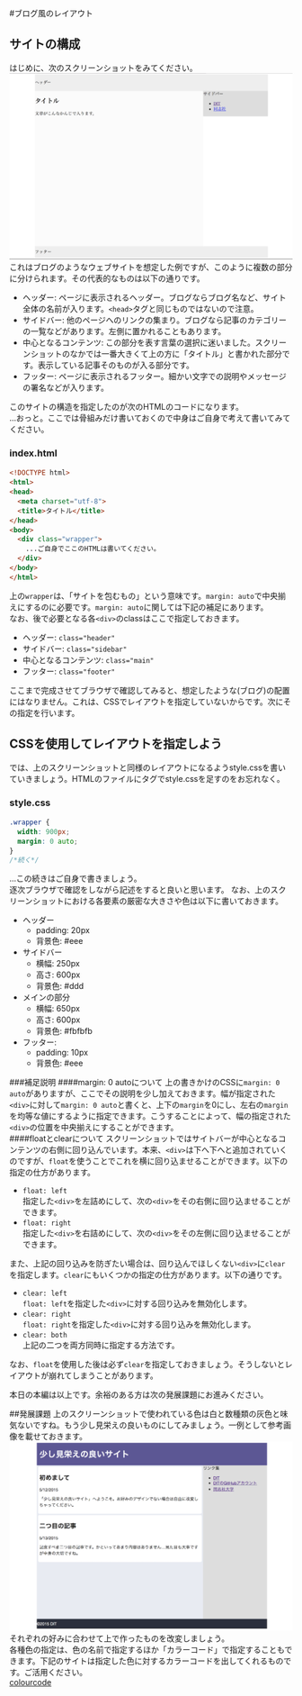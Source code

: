 #ブログ風のレイアウト
## サイトの構成
はじめに、次のスクリーンショットをみてください。
![image](./images/basic_bloglike_layout/1.png)
これはブログのようなウェブサイトを想定した例ですが、このように複数の部分に分けられます。その代表的なものは以下の通りです。

* ヘッダー: ページに表示されるヘッダー。ブログならブログ名など、サイト全体の名前が入ります。`<head>`タグと同じものではないので注意。
* サイドバー: 他のページへのリンクの集まり。ブログなら記事のカテゴリーの一覧などがあります。左側に置かれることもあります。
* 中心となるコンテンツ: この部分を表す言葉の選択に迷いました。スクリーンショットのなかでは一番大きくて上の方に「タイトル」と書かれた部分です。表示している記事そのものが入る部分です。
* フッター: ページに表示されるフッター。細かい文字での説明やメッセージの署名などが入ります。


このサイトの構造を指定したのが次のHTMLのコードになります。  
...おっと。ここでは骨組みだけ書いておくので中身はご自身で考えて書いてみてください。

### index.html
```html
<!DOCTYPE html>
<html>
<head>
  <meta charset="utf-8">
  <title>タイトル</title>
</head>
<body>
  <div class="wrapper">
    ...ご自身でここのHTMLは書いてください。
  </div>
</body>
</html>

```
上の`wrapper`は、「サイトを包むもの」という意味です。`margin: auto`で中央揃えにするのに必要です。`margin: auto`に関しては下記の補足にあります。  
なお、後で必要となる各`<div>`のclassはここで指定しておきます。 

* ヘッダー: `class="header"`  
* サイドバー: `class="sidebar"`  
* 中心となるコンテンツ: `class="main"`  
* フッター: `class="footer"`  


ここまで完成させてブラウザで確認してみると、想定したような(ブログ)の配置にはなりません。これは、CSSでレイアウトを指定していないからです。次にその指定を行います。


## CSSを使用してレイアウトを指定しよう
では、上のスクリーンショットと同様のレイアウトになるようstyle.cssを書いていきましょう。HTMLのファイルに<link>タグでstyle.cssを足すのをお忘れなく。

### style.css

```css
.wrapper {
  width: 900px;
  margin: 0 auto;
}
/*続く*/

```
...この続きはご自身で書きましょう。  
逐次ブラウザで確認をしながら記述をすると良いと思います。
なお、上のスクリーンショットにおける各要素の厳密な大きさや色は以下に書いておきます。

* ヘッダー
	* padding: 20px
	* 背景色: #eee
* サイドバー
	* 横幅: 250px
	* 高さ: 600px
	* 背景色: #ddd
* メインの部分
	* 横幅: 650px
	* 高さ: 600px
	* 背景色: #fbfbfb
* フッター:
	* padding: 10px
	* 背景色: #eee  

###補足説明
####margin: 0 autoについて
上の書きかけのCSSに`margin: 0 auto`がありますが、ここでその説明を少し加えておきます。幅が指定された`<div>`に対して`margin: 0 auto`と書くと、上下の`margin`を0にし、左右の`margin`を均等な値にするように指定できます。こうすることによって、幅の指定された`<div>`の位置を中央揃えにすることができます。  
####floatとclearについて
スクリーンショットではサイトバーが中心となるコンテンツの右側に回り込んでいます。本来、`<div>`は下へ下へと追加されていくのですが、`float`を使うことでこれを横に回り込ませることができます。以下の指定の仕方があります。

* `float: left`  
指定した`<div>`を左詰めにして、次の`<div>`をその右側に回り込ませることができます。
* `float: right`  
指定した`<div>`を右詰めにして、次の`<div>`をその左側に回り込ませることができます。 

また、上記の回り込みを防ぎたい場合は、回り込んでほしくない`<div>`に`clear`を指定します。`clear`にもいくつかの指定の仕方があります。以下の通りです。

* `clear: left`  
`float: left`を指定した`<div>`に対する回り込みを無効化します。
* `clear: right`  
`float: right`を指定した`<div>`に対する回り込みを無効化します。
* `clear: both`  
上記の二つを両方同時に指定する方法です。  

なお、`float`を使用した後は必ず`clear`を指定しておきましょう。そうしないとレイアウトが崩れてしまうことがあります。

  
本日の本編は以上です。余裕のある方は次の発展課題にお進みください。

##発展課題
上のスクリーンショットで使われている色は白と数種類の灰色と味気ないですね。もう少し見栄えの良いものにしてみましょう。一例として参考画像を載せておきます。
![image](./images/basic_bloglike_layout/2.png)
それぞれの好みに合わせて上で作ったものを改変しましょう。  
各種色の指定は、色の名前で指定するほか「カラーコード」で指定することもできます。下記のサイトは指定した色に対するカラーコードを出してくれるものです。ご活用ください。  
[colourcode](http://colourco.de/ "colourcode")


